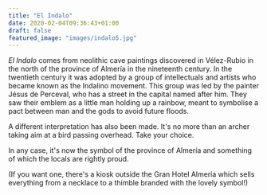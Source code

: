 ```yaml
---
title: "El Indalo"
date: 2020-02-04T09:36:43+01:00
draft: false
featured_image: "images/indalo5.jpg"
---
```

_El Indalo_ comes from neolithic cave paintings discovered in Vélez-Rubio in the north of the province of Almería in the nineteenth century.  In the twentieth century it was adopted by a group of intellectuals and artists who became known as the Indalino movement.  This group was led by the painter Jésus de Perceval, who has a street in the capital named after him.  They saw their emblem as a little man holding up a rainbow, meant to symbolise a pact between man and the gods to avoid future floods.

A different interpretation has also been made.  It's no more than an archer taking aim at a bird passing overhead.  Take your choice.

In any case, it's now the symbol of the province of Almería and something of which the locals are rightly proud.

(If you want one, there's a kiosk outside the Gran Hotel Almería which sells everything from a necklace to a thimble branded with the lovely symbol!)
